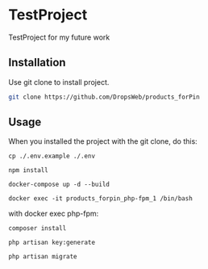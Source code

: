 # TestProject

TestProject for my future work

## Installation

Use git clone to install project.

```bash
git clone https://github.com/DropsWeb/products_forPin
```

## Usage

When you installed the project with the git clone, do this:

```
cp ./.env.example ./.env
```

```
npm install
```

```
docker-compose up -d --build
```

```
docker exec -it products_forpin_php-fpm_1 /bin/bash
```

with docker exec php-fpm:

```
composer install
```

```
php artisan key:generate
```

```
php artisan migrate
```
